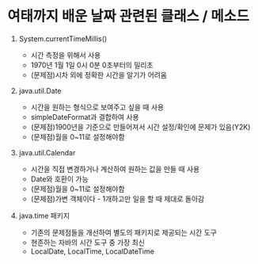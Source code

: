 # 여태까지 배운 날짜 관련된 클래스 / 메소드  

1. System.currentTimeMillis()
	- 시간 측정을 위해서 사용
	- 1970년 1월 1일 0시 0분 0초부터의 밀리초
	- (문제점)시차 외에 정확한 시간을 알기가 어려움

2. java.util.Date
	- 시간을 원하는 형식으로 보여주고 싶을 때 사용
	- simpleDateFormat과 결합하여 사용
	- (문제점)1900년을 기준으로 만들어져서 시간 설정/확인에 문제가 있음(Y2K)
	- (문제점)월을 0~11로 설정해야함

3. java.util.Calendar
	- 시간을 직접 변경하거나 계산하여 원하는 값을 만들 때 사용
	- Date와 호환이 가능
	- (문제점)월을 0~11로 설정해야함
	- (문제점)가변 객체이다 - 1개하고만 일을 할 때 제대로 돌아감
	
4. java.time 패키지
	- 기존의 문제점들을 개선하여 별도의 패키지로 제공되는 시간 도구
	- 현존하는 자바의 시간 도구 중 가장 최신
	- LocalDate, LocalTime, LocalDateTime